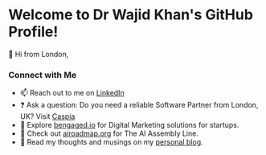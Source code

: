 # Welcome to Dr Wajid Khan's GitHub Profile!

👋 Hi from London,

### Connect with Me

- 📫 Reach out to me on [LinkedIn](https://www.linkedin.com/in/yourlinkedinprofile/)
- ❓ Ask a question: Do you need a reliable Software Partner from London, UK? Visit [Caspia](https://caspia.co.uk)
- 💼 Explore [bengaged.io](https://bengaged.io) for Digital Marketing solutions for startups.
- 🤖 Check out [airoadmap.org](https://airoadmap.org) for The AI Assembly Line.
- 📝 Read my thoughts and musings on my [personal blog](https://www.wajidkhan.info/).




